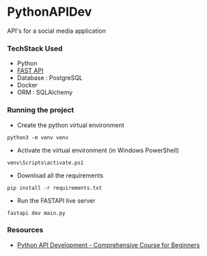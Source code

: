 # PythonAPIDev

API's for a social media application

### TechStack Used 
- Python 
- [FAST API](https://fastapi.tiangolo.com/tutorial/)
- Database : PostgreSQL
- Docker
- ORM : SQLAlchemy

### Running the project 

- Create the python virtual environment 
```
python3 -m venv venv 
```

- Activate the virtual environment (in Windows PowerShell)
```
venv\Scripts\activate.ps1
```

- Download all the requirements
```
pip install -r requirements.txt
```

- Run the FASTAPI live server
```
fastapi dev main.py
```


### Resources 

- [Python API Development - Comprehensive Course for Beginners](https://www.youtube.com/watch?v=0sOvCWFmrtA)